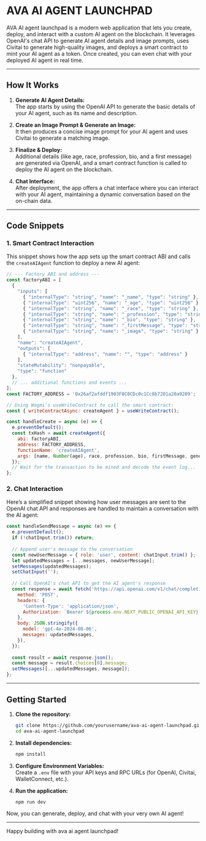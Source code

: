 # AVA AI AGENT LAUNCHPAD

AVA AI agent launchpad is a modern web application that lets you create, deploy, and interact with a custom AI agent on the blockchain. It leverages OpenAI's chat API to generate AI agent details and image prompts, uses Civitai to generate high-quality images, and deploys a smart contract to mint your AI agent as a token. Once created, you can even chat with your deployed AI agent in real time.

---

## How It Works

1. **Generate AI Agent Details:**  
   The app starts by using the OpenAI API to generate the basic details of your AI agent, such as its name and description.

2. **Create an Image Prompt & Generate an Image:**  
   It then produces a concise image prompt for your AI agent and uses Civitai to generate a matching image.

3. **Finalize & Deploy:**  
   Additional details (like age, race, profession, bio, and a first message) are generated via OpenAI, and a smart contract function is called to deploy the AI agent on the blockchain.

4. **Chat Interface:**  
   After deployment, the app offers a chat interface where you can interact with your AI agent, maintaining a dynamic conversation based on the on-chain data.

---

## Code Snippets

### 1. Smart Contract Interaction

This snippet shows how the app sets up the smart contract ABI and calls the `createAIAgent` function to deploy a new AI agent:

```javascript
// --- Factory ABI and address ---
const factoryABI = [
  {
    "inputs": [
      { "internalType": "string", "name": "_name", "type": "string" },
      { "internalType": "uint256", "name": "_age", "type": "uint256" },
      { "internalType": "string", "name": "_race", "type": "string" },
      { "internalType": "string", "name": "_profession", "type": "string" },
      { "internalType": "string", "name": "_bio", "type": "string" },
      { "internalType": "string", "name": "_firstMessage", "type": "string" },
      { "internalType": "string", "name": "_image", "type": "string" }
    ],
    "name": "createAIAgent",
    "outputs": [
      { "internalType": "address", "name": "", "type": "address" }
    ],
    "stateMutability": "nonpayable",
    "type": "function"
  },
  // ... additional functions and events ...
];
const FACTORY_ADDRESS = '0x26af2afddf1903F8C8CDc0c1Cc8b7201a20a9209';

// Using Wagmi's useWriteContract to call the smart contract:
const { writeContractAsync: createAgent } = useWriteContract();

const handleCreate = async (e) => {
  e.preventDefault();
  const txHash = await createAgent({
    abi: factoryABI,
    address: FACTORY_ADDRESS,
    functionName: 'createAIAgent',
    args: [name, Number(age), race, profession, bio, firstMessage, generatedImage],
  });
  // Wait for the transaction to be mined and decode the event log...
};
```

### 2. Chat Interaction

Here’s a simplified snippet showing how user messages are sent to the OpenAI chat API and responses are handled to maintain a conversation with the AI agent:

```javascript
const handleSendMessage = async (e) => {
  e.preventDefault();
  if (!chatInput.trim()) return;
  
  // Append user's message to the conversation
  const newUserMessage = { role: 'user', content: chatInput.trim() };
  let updatedMessages = [...messages, newUserMessage];
  setMessages(updatedMessages);
  setChatInput('');
  
  // Call OpenAI's chat API to get the AI agent's response
  const response = await fetch('https://api.openai.com/v1/chat/completions', {
    method: 'POST',
    headers: {
      'Content-Type': 'application/json',
      Authorization: `Bearer ${process.env.NEXT_PUBLIC_OPENAI_API_KEY}`,
    },
    body: JSON.stringify({
      model: 'gpt-4o-2024-08-06',
      messages: updatedMessages,
    }),
  });
  
  const result = await response.json();
  const message = result.choices[0].message;
  setMessages([...updatedMessages, message]);
};
```

---

## Getting Started

1. **Clone the repository:**

   ```bash
   git clone https://github.com/yourusername/ava-ai-agent-launchpad.git
   cd ava-ai-agent-launchpad
   ```

2. **Install dependencies:**

   ```bash
   npm install
   ```

3. **Configure Environment Variables:**  
   Create a `.env` file with your API keys and RPC URLs (for OpenAI, Civitai, WalletConnect, etc.).

4. **Run the application:**

   ```bash
   npm run dev
   ```

Now, you can generate, deploy, and chat with your very own AI agent!

---

Happy building with ava ai agent launchpad!